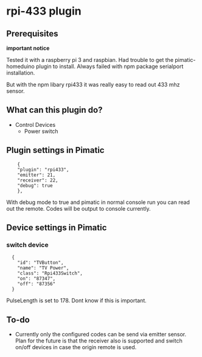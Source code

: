rpi-433 plugin
=======================

## Prerequisites
**important notice**

Tested it with a raspberry pi 3 and raspbian. Had trouble to get the pimatic-homeduino plugin to install.
Always failed with npm package serialport installation.

But with the npm libary rpi433 it was really easy to read out 433 mhz sensor.

## What can this plugin do?
- Control Devices
    - Power switch


## Plugin settings in Pimatic

```
    {
    "plugin": "rpi433",
    "emitter": 21,
    "receiver": 22,
    "debug": true
    },
```
With debug mode to true and pimatic in normal console run you can read out the remote. Codes will be output to console currently.

## Device settings in Pimatic

### switch device

```
  {
    "id": "TVButton",
    "name": "TV Power",
    "class": "Rpi433Switch",
    "on": "87347",
    "off": "87356"
  }
```

PulseLength is set to 178. Dont know if this is important.

## To-do
- Currently only the configured codes can be send via emitter sensor. Plan for the future is that the receiver also is supported and switch on/off devices in case the origin remote is used.
